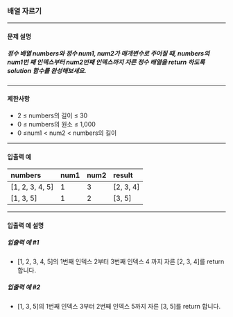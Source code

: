 ### 배열 자르기

***

#### 문제 설명
##### 정수 배열 numbers와 정수 num1, num2가 매개변수로 주어질 때, numbers의 num1번 째 인덱스부터 num2번째 인덱스까지 자른 정수 배열을 return 하도록 solution 함수를 완성해보세요.

***

#### 제한사항
* 2 ≤ numbers의 길이 ≤ 30
* 0 ≤ numbers의 원소 ≤ 1,000
* 0 ≤num1 < num2 < numbers의 길이

***

#### 입출력 예
numbers        |	num1|	num2|	result|
|:--           |:--     |:--    |:--
[1, 2, 3, 4, 5]|	1	|   3   |[2, 3, 4]|
[1, 3, 5]      |	1   |	2	|[3, 5]   |

***

#### 입출력 예 설명
##### 입출력 예 #1
* [1, 2, 3, 4, 5]의 1번째 인덱스 2부터 3번째 인덱스 4 까지 자른 [2, 3, 4]를 return 합니다.

##### 입출력 예 #2
* [1, 3, 5]의 1번째 인덱스 3부터 2번째 인덱스 5까지 자른 [3, 5]를 return 합니다.